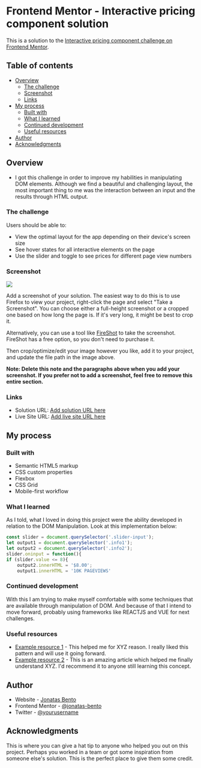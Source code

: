 # Frontend Mentor - Interactive pricing component solution

This is a solution to the [Interactive pricing component challenge on Frontend Mentor](https://www.frontendmentor.io/challenges/interactive-pricing-component-t0m8PIyY8). 
 

## Table of contents

- [Overview](#overview)
  - [The challenge](#the-challenge)
  - [Screenshot](#screenshot)
  - [Links](#links)
- [My process](#my-process)
  - [Built with](#built-with)
  - [What I learned](#what-i-learned)
  - [Continued development](#continued-development)
  - [Useful resources](#useful-resources)
- [Author](#author)
- [Acknowledgments](#acknowledgments)



## Overview

- I got this challenge in order to improve my habilities in manipulating DOM elements. Although we find a beautiful and challenging layout, the most important thing to me was the interaction between an input and the results through HTML output.

### The challenge

Users should be able to:

- View the optimal layout for the app depending on their device's screen size
- See hover states for all interactive elements on the page
- Use the slider and toggle to see prices for different page view numbers

### Screenshot

![](./screenshot.jpg)

Add a screenshot of your solution. The easiest way to do this is to use Firefox to view your project, right-click the page and select "Take a Screenshot". You can choose either a full-height screenshot or a cropped one based on how long the page is. If it's very long, it might be best to crop it.

Alternatively, you can use a tool like [FireShot](https://getfireshot.com/) to take the screenshot. FireShot has a free option, so you don't need to purchase it. 

Then crop/optimize/edit your image however you like, add it to your project, and update the file path in the image above.

**Note: Delete this note and the paragraphs above when you add your screenshot. If you prefer not to add a screenshot, feel free to remove this entire section.**

### Links

- Solution URL: [Add solution URL here](https://your-solution-url.com)
- Live Site URL: [Add live site URL here](https://your-live-site-url.com)

## My process

### Built with

- Semantic HTML5 markup
- CSS custom properties
- Flexbox
- CSS Grid
- Mobile-first workflow


### What I learned

As I told, what I loved in doing this project were the ability developed in relation to the DOM Manipulation. Look at this implementation below:


```js
const slider = document.querySelector('.slider-input');
let output1 = document.querySelector('.info1');
let output2 = document.querySelector('.info2');
slider.oninput = function(){
if (slider.value <= 8){
    output2.innerHTML = '$8.00';
    output1.innerHTML = '10K PAGEVIEWS'
```


### Continued development

With this I am trying to make myself comfortable with some techniques that are available through manipulation of DOM. And because of that I intend to move forward, probably using frameworks like REACTJS and VUE for next challenges.
### Useful resources

- [Example resource 1](https://www.example.com) - This helped me for XYZ reason. I really liked this pattern and will use it going forward.
- [Example resource 2](https://www.example.com) - This is an amazing article which helped me finally understand XYZ. I'd recommend it to anyone still learning this concept.


## Author

- Website - [Jonatas Bento](https://www.your-site.com)
- Frontend Mentor - [@jonatas-bento](https://www.frontendmentor.io/profile/yourusername)
- Twitter - [@yourusername](https://www.twitter.com/yourusername)



## Acknowledgments

This is where you can give a hat tip to anyone who helped you out on this project. Perhaps you worked in a team or got some inspiration from someone else's solution. This is the perfect place to give them some credit.

